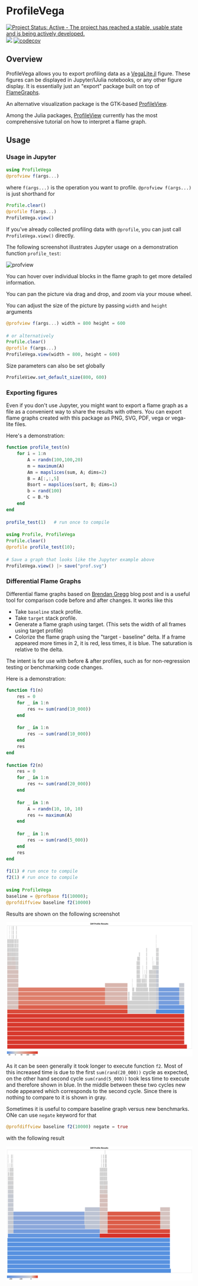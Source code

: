 # ProfileVega

[![Project Status: Active - The project has reached a stable, usable state and is being actively developed.](http://www.repostatus.org/badges/latest/active.svg)](http://www.repostatus.org/#active)
![](https://github.com/davidanthoff/ProfileVega.jl/workflows/Run%20CI%20on%20master/badge.svg)
[![codecov](https://codecov.io/gh/davidanthoff/ProfileVega.jl/branch/master/graph/badge.svg)](https://codecov.io/gh/davidanthoff/ProfileVega.jl)


## Overview

ProfileVega allows you to export profiling data as a
[VegaLite.jl](https://github.com/queryverse/VegaLite.jl) figure. These
figures can be displayed in Jupyter/IJulia notebooks, or any other
figure display. It is essentially just an "export" package built on top of
[FlameGraphs](https://github.com/timholy/FlameGraphs.jl).

An alternative visualization package is the GTK-based
[ProfileView](https://github.com/timholy/ProfileView.jl).

Among the Julia packages, [ProfileView](https://github.com/timholy/ProfileView.jl)
currently has the most comprehensive tutorial on how to interpret a flame graph.

## Usage

### Usage in Jupyter

```julia
using ProfileVega
@profview f(args...)
```

where `f(args...)` is the operation you want to profile.
`@profview f(args...)` is just shorthand for

```julia
Profile.clear()
@profile f(args...)
ProfileVega.view()
```

If you've already collected profiling data with `@profile`, you can just call `ProfileVega.view()` directly.

The following screenshot illustrates Jupyter usage on a demonstration function `profile_test`:

![profview](images/jupyter.png)

You can hover over individual blocks in the flame graph to get more detailed information.

You can pan the picture via drag and drop, and zoom via your mouse wheel.

You can adjust the size of the picture by passing `width` and `height` arguments

```julia
@profview f(args...) width = 800 height = 600

# or alternatively
Profile.clear()
@profile f(args...)
ProfileVega.view(width = 800, height = 600)
```

Size parameters can also be set globally

```julia
ProfileView.set_default_size(800, 600)
```

### Exporting figures

Even if you don't use Jupyter, you might want to export a flame graph as
a file as a convenient way to share the results with others. You can export
flame graphs created with this package as PNG, SVG, PDF, vega or vega-lite
files.

Here's a demonstration:

```julia
function profile_test(n)
    for i = 1:n
        A = randn(100,100,20)
        m = maximum(A)
        Am = mapslices(sum, A; dims=2)
        B = A[:,:,5]
        Bsort = mapslices(sort, B; dims=1)
        b = rand(100)
        C = B.*b
    end
end

profile_test(1)   # run once to compile

using Profile, ProfileVega
Profile.clear()
@profile profile_test(10);

# Save a graph that looks like the Jupyter example above
ProfileVega.view() |> save("prof.svg")
```

### Differential Flame Graphs
Differential flame graphs based on [Brendan Gregg](http://www.brendangregg.com/blog/2014-11-09/differential-flame-graphs.html) blog post and is a useful tool for comparison code before and after changes. It works like this

* Take `baseline` stack profile.
* Take `target` stack profile.
* Generate a flame graph using target. (This sets the width of all frames using target profile)
* Colorize the flame graph using the "target - baseline" delta. If a frame appeared more times in 2, it is red, less times, it is blue. The saturation is relative to the delta.

The intent is for use with before & after profiles, such as for non-regression testing or benchmarking code changes.

Here is a demonstration:

```julia
function f1(n)
    res = 0
    for _ in 1:n
        res += sum(rand(10_000))
    end

    for _ in 1:n
        res -= sum(rand(10_000))
    end
    res
end

function f2(n)
    res = 0
    for _ in 1:n
        res += sum(rand(20_000))
    end

    for _ in 1:n
        A = randn(10, 10, 10)
        res += maximum(A)
    end

    for _ in 1:n
        res -= sum(rand(5_000))
    end
    res
end

f1(1) # run once to compile
f2(1) # run once to compile

using ProfileVega
baseline = @profbase f1(10000);
@profdiffview baseline f2(10000)
```

Results are shown on the following screenshot

![profdiffview](images/diffflame.png)

As it can be seen generally it took longer to execute function `f2`. Most of this increased time is due to
the first `sum(rand(20_000))` cycle as expected, on the other hand second cycle `sum(rand(5_000))` took less
time to execute and therefore shown in blue. In the middle between these two cycles new node appeared which corresponds
to the second cycle. Since there is nothing to compare to it is shown in gray.

Sometimes it is useful to compare baseline graph versus new benchmarks. ONe can use `negate` keyword for that

```julia
@profdiffview baseline f2(10000) negate = true
```

with the following result

![profdiffview](images/diffflame_negate.png)
